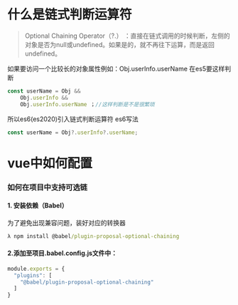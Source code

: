 # 什么是链式判断运算符

> Optional Chaining Operator（?.）  ：直接在链式调用的时候判断，左侧的对象是否为null或undefined。如果是的，就不再往下运算，而是返回undefined。

如果要访问一个比较长的对象属性例如：Obj.userInfo.userName
在es5要这样判断

```js
const userName = Obj &&
	Obj.userInfo && 
	Obj.userInfo.userName ；//这样判断是不是很繁琐
```

所以es6(es2020)引入链式判断运算符
es6写法

```js
const userName = Obj?.userInfo?.userName; 
```

# vue中如何配置

### 如何在项目中支持可选链

#### 1. 安装依赖（Babel）

为了避免出现兼容问题，装好对应的转换器

```cmd
λ npm install @babel/plugin-proposal-optional-chaining
```

#### 2.添加至项目.babel.config.js文件中：

```js
module.exports = {
  "plugins": [
    "@babel/plugin-proposal-optional-chaining"
  ]
}

```

